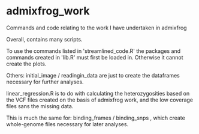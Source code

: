 # admixfrog_work
Commands and code relating to the work I have undertaken in admixfrog

Overall, contains many scripts. 

To use the commands listed in 'streamlined_code.R' the packages and commands created in 'lib.R' must first be loaded in. Otherwise it cannot create the plots. 

Others: initial_image / readingin_data are just to create the dataframes necessary for further analyses. 

linear_regression.R is to do with calculating the heterozygosities based on the VCF files created on the          basis of admixfrog work, and the low coverage files sans the missing data. 

This is much the same for: binding_frames / binding_snps , which create whole-genome files necessary for later analyses. 

